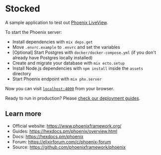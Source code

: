 # Stocked

A sample application to test out [Phoenix LiveView](https://hexdocs.pm/phoenix_live_view/Phoenix.LiveView.html).

To start the Phoenix server:

  * Install dependencies with `mix deps.get`
  * Move `.envrc.example` to `.envrc` and set the variables
  * [Optional] Start Postgres with `docker/docker-compose.yml` (if you don't already have Postgres locally installed)
  * Create and migrate your database with `mix ecto.setup`
  * Install Node.js dependencies with `npm install` inside the `assets` directory
  * Start Phoenix endpoint with `mix phx.server`

Now you can visit [`localhost:4000`](http://localhost:4000) from your browser.

Ready to run in production? Please [check our deployment guides](https://hexdocs.pm/phoenix/deployment.html).

## Learn more

  * Official website: https://www.phoenixframework.org/
  * Guides: https://hexdocs.pm/phoenix/overview.html
  * Docs: https://hexdocs.pm/phoenix
  * Forum: https://elixirforum.com/c/phoenix-forum
  * Source: https://github.com/phoenixframework/phoenix
